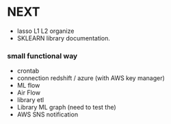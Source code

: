 # NEXT 

* lasso L1 L2 organize
* SKLEARN library documentation.

### small functional way
* crontab
* connection redshift / azure (with AWS key manager)
* ML flow
* Air Flow
* library etl
* Library ML graph (need to test the)
* AWS SNS notification



